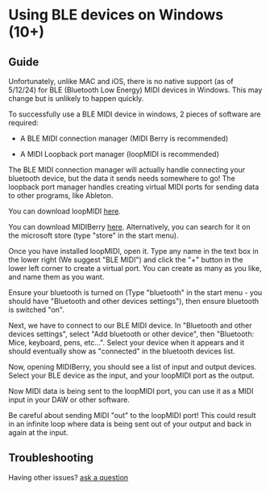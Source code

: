 # Using BLE devices on Windows (10+)

## Guide

Unfortunately, unlike MAC and iOS, there is no native support (as of 5/12/24) for BLE (Bluetooth Low Energy) MIDI devices in Windows. This may change but is unlikely to happen quickly.

To successfully use a BLE MIDI device in windows, 2 pieces of software are required:

- A BLE MIDI connection manager (MIDI Berry is recommended)

- A MIDI Loopback port manager (loopMIDI is recommended)

The BLE MIDI connection manager will actually handle connecting your bluetooth device, but the data it sends needs somewhere to go! The loopback port manager handles creating virtual MIDI ports for sending data to other programs, like Ableton.


You can download loopMIDI [here](https://www.tobias-erichsen.de/software/loopmidi.html).

You can download MIDIBerry [here](https://apps.microsoft.com/detail/9n39720h2m05?rtc=1&hl=en-gb&gl=GB). Alternatively, you can search for it on the microsoft store (type "store" in the start menu).

Once you have installed loopMIDI, open it. Type any name in the text box in the lower right (We suggest "BLE MIDI") and click the "+" button in the lower left corner to create a virtual port. You can create as many as you like, and name them as you want.

Ensure your bluetooth is turned on (Type "bluetooth" in the start menu - you should have "Bluetooth and other devices settings"), then ensure bluetooth is switched "on".

Next, we have to connect to our BLE MIDI device. In "Bluetooth and other devices settings", select "Add bluetooth or other device", then "Bluetooth: Mice, keyboard, pens, etc...". Select your device when it appears and it should eventually show as "connected" in the bluetooth devices list.

Now, opening MIDIBerry, you should see a list of input and output devices. Select your BLE device as the input, and your loopMIDI port as the output.

Now MIDI data is being sent to the loopMIDI port, you can use it as a MIDI input in your DAW or other software.

Be careful about sending MIDI "out" to the loopMIDI port! This could result in an infinite loop where data is being sent out of your output and back in again at the input.


## Troubleshooting

Having other issues? [ask a question](<mailto:ChrisBall@omnimusic.org.uk>)

